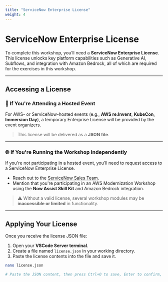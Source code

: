 ```yaml
---
title: "ServiceNow Enterprise License"
weight: 4
---
```


# ServiceNow Enterprise License

To complete this workshop, you’ll need a **ServiceNow Enterprise License**. This license unlocks key platform capabilities such as Generative AI, Subflows, and integration with Amazon Bedrock, all of which are required for the exercises in this workshop.

---

## Accessing a License

### 🏢 If You're Attending a Hosted Event

For AWS- or ServiceNow-hosted events (e.g., **AWS re:Invent**, **KubeCon**, **Immersion Day**), a temporary Enterprise License will be provided by the event organizers.

> This license will be delivered as a **JSON file**.

---

### 🌐 If You're Running the Workshop Independently

If you're not participating in a hosted event, you’ll need to request access to a ServiceNow Enterprise License.

- Reach out to the [ServiceNow Sales Team](https://www.servicenow.com/contact-sales.html).
- Mention that you're participating in an AWS Modernization Workshop using the **Now Assist Skill Kit** and Amazon Bedrock integration.

> ⚠️ Without a valid license, several workshop modules may be **inaccessible or limited** in functionality.

---

## Applying Your License

Once you receive the license JSON file:

1. Open your **VSCode Server terminal**.
2. Create a file named `license.json` in your working directory.
3. Paste the license contents into the file and save it.

```bash
nano license.json

# Paste the JSON content, then press Ctrl+O to save, Enter to confirm, and Ctrl+X to exit.
